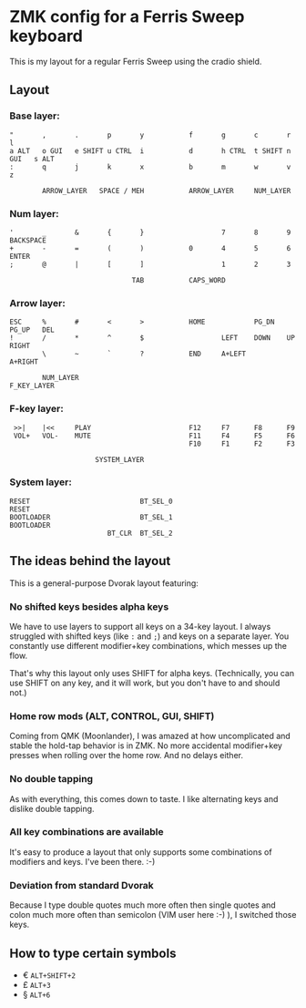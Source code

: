# ZMK config for a Ferris Sweep keyboard

This is my layout for a regular Ferris Sweep using the cradio shield.

## Layout

### Base layer:

    "       ,       .       p       y           f       g       c       r       l
    a ALT   o GUI   e SHIFT u CTRL  i           d       h CTRL  t SHIFT n GUI   s ALT
    :       q       j       k       x           b       m       w       v       z

            ARROW_LAYER   SPACE / MEH           ARROW_LAYER     NUM_LAYER

### Num layer:

    '       _       &       {       }                   7       8       9       BACKSPACE
    +       -       =       (       )           0       4       5       6       ENTER     
    ;       @       |       [       ]                   1       2       3

                                  TAB           CAPS_WORD       

### Arrow layer:

    ESC     %       #       <       >           HOME            PG_DN   PG_UP   DEL 
    !       /       *       ^       $                   LEFT    DOWN    UP      RIGHT
            \       ~       `       ?           END     A+LEFT                  A+RIGHT 

            NUM_LAYER                                           F_KEY_LAYER

### F-key layer:

     >>|    |<<     PLAY                        F12     F7      F8      F9    
     VOL+   VOL-    MUTE                        F11     F4      F5      F6
                                                F10     F1      F2      F3

                         SYSTEM_LAYER

### System layer:

    RESET                           BT_SEL_0                                    RESET
    BOOTLOADER                      BT_SEL_1                                    BOOTLOADER
                            BT_CLR  BT_SEL_2

## The ideas behind the layout

This is a general-purpose Dvorak layout featuring:

### No shifted keys besides alpha keys

We have to use layers to support all keys on a 34-key layout. 
I always struggled with shifted keys (like `:` and `;`) and keys on a
separate layer. You constantly use different modifier+key combinations, 
which messes up the flow.

That's why this layout only uses SHIFT for alpha keys. (Technically, you can 
use SHIFT on any key, and it will work, but you don't have to and should not.)


### Home row mods (ALT, CONTROL, GUI, SHIFT)

Coming from QMK (Moonlander), I was amazed at how uncomplicated and stable
the hold-tap behavior is in ZMK. No more accidental modifier+key presses when
rolling over the home row. And no delays either.


### No double tapping

As with everything, this comes down to taste. I like alternating keys and dislike
double tapping. 


### All key combinations are available 

It's easy to produce a layout that only supports some combinations
of modifiers and keys. I've been there. :-)

### Deviation from standard Dvorak

Because I type double quotes much more often then single quotes and colon much more often than
semicolon (VIM user here :-) ), I switched those keys.

## How to type certain symbols

- € `ALT+SHIFT+2`
- £ `ALT+3`
- § `ALT+6`


